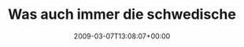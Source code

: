 ---
retweeted: false
source: <a href="http://twitter.com" rel="nofollow">Twitter Web Client</a>
entities:
  hashtags:
  - text: spectrial
    indices:
    - '94'
    - '104'
  symbols: []
  user_mentions: []
  urls: []
display_text_range:
- '0'
- '121'
favorite_count: '0'
id_str: '1292609133'
truncated: false
retweet_count: '0'
id: '1292609133'
created_at: Sat Mar 07 13:08:07 +0000 2009
favorited: false
full_text: 'Was auch immer die schwedische Polizei da sichergestellt hat, TPB ist
  und bleibt ein Tracker! #spectrial http://ow.ly/HLA'
lang: de
tags:
- spectrial
- pesos:twitter
date: '2009-03-07T13:08:07+00:00'
src: https://twitter.com/bascht/status/1292609133
original_url: https://twitter.com/bascht/status/1292609133
type: twitter_tweet
text: 'Was auch immer die schwedische Polizei da sichergestellt hat, TPB ist und bleibt
  ein Tracker! #spectrial http://ow.ly/HLA'
title: 'Was auch immer die schwedische '

---
